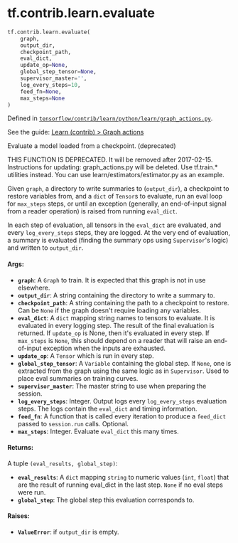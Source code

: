 <div itemscope itemtype="http://developers.google.com/ReferenceObject">
<meta itemprop="name" content="tf.contrib.learn.evaluate" />
</div>

# tf.contrib.learn.evaluate

``` python
tf.contrib.learn.evaluate(
    graph,
    output_dir,
    checkpoint_path,
    eval_dict,
    update_op=None,
    global_step_tensor=None,
    supervisor_master='',
    log_every_steps=10,
    feed_fn=None,
    max_steps=None
)
```



Defined in [`tensorflow/contrib/learn/python/learn/graph_actions.py`](https://www.tensorflow.org/code/tensorflow/contrib/learn/python/learn/graph_actions.py).

See the guide: [Learn (contrib) > Graph actions](../../../../../api_guides/python/contrib.learn.md#Graph_actions)

Evaluate a model loaded from a checkpoint. (deprecated)

THIS FUNCTION IS DEPRECATED. It will be removed after 2017-02-15.
Instructions for updating:
graph_actions.py will be deleted. Use tf.train.* utilities instead. You can use learn/estimators/estimator.py as an example.

Given `graph`, a directory to write summaries to (`output_dir`), a checkpoint
to restore variables from, and a `dict` of `Tensor`s to evaluate, run an eval
loop for `max_steps` steps, or until an exception (generally, an
end-of-input signal from a reader operation) is raised from running
`eval_dict`.

In each step of evaluation, all tensors in the `eval_dict` are evaluated, and
every `log_every_steps` steps, they are logged. At the very end of evaluation,
a summary is evaluated (finding the summary ops using `Supervisor`'s logic)
and written to `output_dir`.

#### Args:

* <b>`graph`</b>: A `Graph` to train. It is expected that this graph is not in use
    elsewhere.
* <b>`output_dir`</b>: A string containing the directory to write a summary to.
* <b>`checkpoint_path`</b>: A string containing the path to a checkpoint to restore.
    Can be `None` if the graph doesn't require loading any variables.
* <b>`eval_dict`</b>: A `dict` mapping string names to tensors to evaluate. It is
    evaluated in every logging step. The result of the final evaluation is
    returned. If `update_op` is None, then it's evaluated in every step. If
    `max_steps` is `None`, this should depend on a reader that will raise an
    end-of-input exception when the inputs are exhausted.
* <b>`update_op`</b>: A `Tensor` which is run in every step.
* <b>`global_step_tensor`</b>: A `Variable` containing the global step. If `None`,
    one is extracted from the graph using the same logic as in `Supervisor`.
    Used to place eval summaries on training curves.
* <b>`supervisor_master`</b>: The master string to use when preparing the session.
* <b>`log_every_steps`</b>: Integer. Output logs every `log_every_steps` evaluation
    steps. The logs contain the `eval_dict` and timing information.
* <b>`feed_fn`</b>: A function that is called every iteration to produce a `feed_dict`
    passed to `session.run` calls. Optional.
* <b>`max_steps`</b>: Integer. Evaluate `eval_dict` this many times.


#### Returns:

A tuple `(eval_results, global_step)`:
* <b>`eval_results`</b>: A `dict` mapping `string` to numeric values (`int`, `float`)
    that are the result of running eval_dict in the last step. `None` if no
    eval steps were run.
* <b>`global_step`</b>: The global step this evaluation corresponds to.


#### Raises:

* <b>`ValueError`</b>: if `output_dir` is empty.